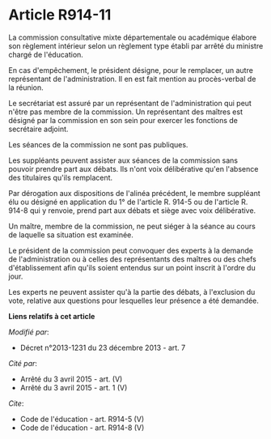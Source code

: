 # Article R914-11

La commission consultative mixte départementale ou académique élabore son règlement intérieur selon un règlement type établi
par arrêté du ministre chargé de l'éducation. 

En cas d'empêchement, le président désigne, pour le remplacer, un autre représentant de l'administration. Il en est fait
mention au procès-verbal de la réunion. 

Le secrétariat est assuré par un représentant de l'administration qui peut n'être pas membre de la commission. Un
représentant des maîtres est désigné par la commission en son sein pour exercer les fonctions de secrétaire adjoint. 

Les séances de la commission ne sont pas publiques. 

Les suppléants peuvent assister aux séances de la commission sans pouvoir prendre part aux débats. Ils n'ont voix
délibérative qu'en l'absence des titulaires qu'ils remplacent. 

Par dérogation aux dispositions de l'alinéa précédent, le membre suppléant élu ou désigné en application du 1° de l'article
R. 914-5 ou de l'article R. 914-8 qui y renvoie, prend part aux débats et siège avec voix délibérative. 

Un maître, membre de la commission, ne peut siéger à la séance au cours de laquelle sa situation est examinée. 

Le président de la commission peut convoquer des experts à la demande de l'administration ou à celles des représentants des
maîtres ou des chefs d'établissement afin qu'ils soient entendus sur un point inscrit à l'ordre du jour. 

Les experts ne peuvent assister qu'à la partie des débats, à l'exclusion du vote, relative aux questions pour lesquelles leur
présence a été demandée.

**Liens relatifs à cet article**

_Modifié par_:

  - Décret n°2013-1231 du 23 décembre 2013 - art. 7

_Cité par_:

  - Arrêté du 3 avril 2015 - art. (V)
  - Arrêté du 3 avril 2015 - art. 1 (V)

_Cite_:

  - Code de l'éducation - art. R914-5 (V)
  - Code de l'éducation - art. R914-8 (V)
